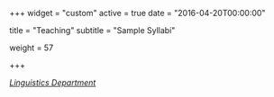 +++
widget = "custom"
active = true
date = "2016-04-20T00:00:00"


title = "Teaching"
subtitle = "Sample Syllabi"



weight = 57

+++

_[Linguistics Department](https://linguistics.uoregon.edu/)_

